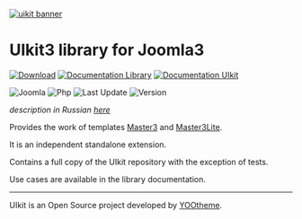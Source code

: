 [![uikit banner](https://cloud.githubusercontent.com/assets/321047/21769911/474d7d9e-d681-11e6-9fe0-d95f8ccfd3a9.jpg)](http://getuikit.com/)

# UIkit3 library for Joomla3

[![Download](https://img.shields.io/badge/-download-28A5F5.svg?style=for-the-badge)](https://master3.alekvolsk.info/download/download-uikit)
[![Documentation Library](https://img.shields.io/badge/-documentation_library-28A5F5.svg?style=for-the-badge)](https://master3.alekvolsk.info/documentation/api-uikit)
[![Documentation UIkit](https://img.shields.io/badge/-documentation_uikit-28A5F5.svg?style=for-the-badge)](https://getuikit.com)

![Joomla](https://img.shields.io/badge/joomla-3.9+-1A3867.svg?style=for-the-badge)
![Php](https://img.shields.io/badge/php-5.6+-8892BF.svg?style=for-the-badge)
![Last Update](https://img.shields.io/badge/last_update-2020.09.27-28A5F5.svg?style=for-the-badge)
![Version](https://img.shields.io/badge/version-3.5.8-1e87f0.svg?style=for-the-badge)

_description in Russian [here](README.ru.md)_

Provides the work of templates [Master3](https://github.com/master3-blank-template/Master3) and [Master3Lite](https://github.com/master3-blank-template/Master3-Lite).

It is an independent standalone extension.

Contains a full copy of the UIkit repository with the exception of tests.

Use cases are available in the library documentation.

---

UIkit is an Open Source project developed by [YOOtheme](http://yootheme.com/).
